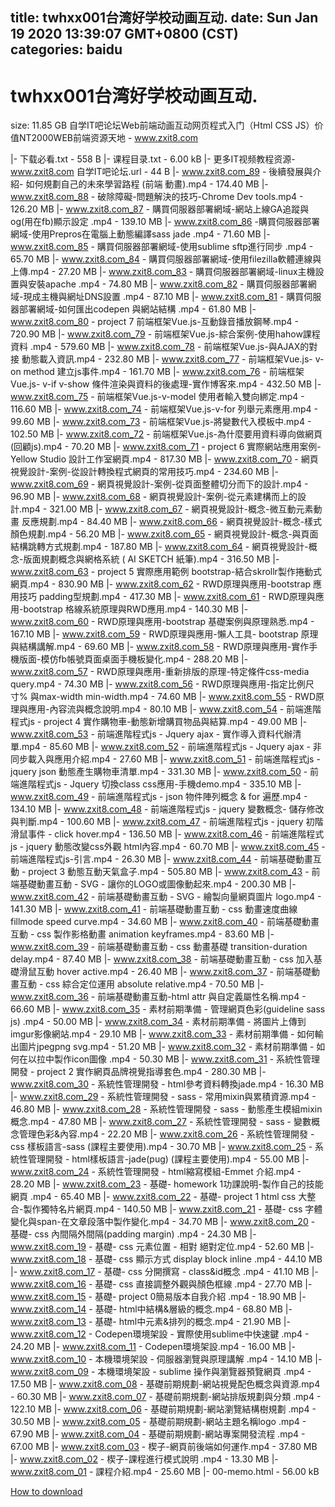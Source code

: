 
title: twhxx001台湾好学校动画互动.
date: Sun Jan 19 2020 13:39:07 GMT+0800 (CST)    
categories: baidu
---

# twhxx001台湾好学校动画互动.
size: 11.85 GB
 自学IT吧论坛Web前端动画互动网页程式入门（Html CSS JS）价值NT2000WEB前端资源天地 - www.zxit8.com
 
|- 下载必看.txt - 558 B
|- 课程目录.txt - 6.00 kB
|- 更多IT视频教程资源-  www.zxit8.com  自学IT吧论坛.url - 44 B
|- www.zxit8.com_89 - 後續發展與介紹- 如何規劃自己的未來學習路程 (前端 動畫).mp4 - 174.40 MB
|- www.zxit8.com_88 - 破除障礙-問題解決的技巧-Chrome Dev tools.mp4 - 126.20 MB
|- www.zxit8.com_87 - 購買伺服器部署網域-網站上線GA追蹤與og(用在fb)顯示設定 .mp4 - 139.10 MB
|- www.zxit8.com_86 -購買伺服器部署網域-使用Prepros在電腦上動態編譯sass jade .mp4 - 71.60 MB
|- www.zxit8.com_85 - 購買伺服器部署網域-使用sublime sftp進行同步 .mp4 - 65.70 MB
|- www.zxit8.com_84 - 購買伺服器部署網域-使用filezilla軟體連線與上傳.mp4 - 27.20 MB
|- www.zxit8.com_83 - 購買伺服器部署網域-linux主機設置與安裝apache .mp4 - 74.80 MB
|- www.zxit8.com_82 - 購買伺服器部署網域-現成主機與網址DNS設置 .mp4 - 87.10 MB
|- www.zxit8.com_81 - 購買伺服器部署網域-如何匯出codepen 與網站結構 .mp4 - 61.80 MB
|- www.zxit8.com_80 - project 7 前端框架Vue.js-互動錄音播放鋼琴.mp4 - 720.90 MB
|- www.zxit8.com_79 - 前端框架Vue.js-綜合案例-使用hahow課程資料 .mp4 - 579.60 MB
|- www.zxit8.com_78 - 前端框架Vue.js-與AJAX的對接 動態載入資訊.mp4 - 232.80 MB
|- www.zxit8.com_77 - 前端框架Vue.js- v-on  method 建立js事件.mp4 - 161.70 MB
|- www.zxit8.com_76 - 前端框架Vue.js- v-if  v-show 條件渲染與資料的後處理-實作博客來.mp4 - 432.50 MB
|- www.zxit8.com_75 - 前端框架Vue.js-v-model 使用者輸入雙向綁定.mp4 - 116.60 MB
|- www.zxit8.com_74 - 前端框架Vue.js-v-for 列舉元素應用.mp4 - 99.60 MB
|- www.zxit8.com_73 - 前端框架Vue.js-將變數代入模板中.mp4 - 102.50 MB
|- www.zxit8.com_72 - 前端框架Vue.js-為什麼要用資料導向做網頁(回顧js).mp4 - 70.20 MB
|- www.zxit8.com_71 - project 6 實際網站應用案例-Yellow Studio 設計工作室網頁.mp4 - 817.30 MB
|- www.zxit8.com_70 - 網頁視覺設計-案例-從設計轉換程式網頁的常用技巧.mp4 - 234.60 MB
|- www.zxit8.com_69 - 網頁視覺設計-案例-從頁面整體切分而下的設計.mp4 - 96.90 MB
|- www.zxit8.com_68 - 網頁視覺設計-案例-從元素建構而上的設計.mp4 - 321.00 MB
|- www.zxit8.com_67 - 網頁視覺設計-概念-微互動元素動畫 反應規劃.mp4 - 84.40 MB
|- www.zxit8.com_66 - 網頁視覺設計-概念-樣式 顏色規劃.mp4 - 56.20 MB
|- www.zxit8.com_65 - 網頁視覺設計-概念-與頁面結構跳轉方式規劃.mp4 - 187.80 MB
|- www.zxit8.com_64 - 網頁視覺設計-概念-版面規劃概念與網格系統 ( AI SKETCH 紙筆).mp4 - 316.50 MB
|- www.zxit8.com_63 - project 5 實際應用範例 bootstrap-結合skrollr製作捲動式網頁.mp4 - 830.90 MB
|- www.zxit8.com_62 - RWD原理與應用-bootstrap 應用技巧 padding型規劃.mp4 - 417.30 MB
|- www.zxit8.com_61 - RWD原理與應用-bootstrap 格線系統原理與RWD應用.mp4 - 140.30 MB
|- www.zxit8.com_60 - RWD原理與應用-bootstrap 基礎案例與原理熟悉.mp4 - 167.10 MB
|- www.zxit8.com_59 - RWD原理與應用-懶人工具- bootstrap 原理與結構講解.mp4 - 69.60 MB
|- www.zxit8.com_58 - RWD原理與應用-實作手機版面-模仿fb帳號頁面桌面手機板變化.mp4 - 288.20 MB
|- www.zxit8.com_57 - RWD原理與應用-重新排版的原理-特定條件css-media query.mp4 - 74.30 MB
|- www.zxit8.com_56 - RWD原理與應用-指定比例尺寸% 與max-width min-width.mp4 - 74.60 MB
|- www.zxit8.com_55 - RWD原理與應用-內容流與概念說明.mp4 - 80.10 MB
|- www.zxit8.com_54 - 前端進階程式js - project 4 實作購物車-動態新增購買物品與結算.mp4 - 49.00 MB
|- www.zxit8.com_53 - 前端進階程式js - Jquery ajax - 實作導入資料代辦清單.mp4 - 85.60 MB
|- www.zxit8.com_52 - 前端進階程式js - Jquery ajax - 非同步載入與應用介紹.mp4 - 27.60 MB
|- www.zxit8.com_51 - 前端進階程式js - jquery   json 動態產生購物車清單.mp4 - 331.30 MB
|- www.zxit8.com_50 - 前端進階程式js - Jquery 切換class css應用-手機demo.mp4 - 335.10 MB
|- www.zxit8.com_49 - 前端進階程式js - json 物件陣列概念 & for 遍歷.mp4 - 134.10 MB
|- www.zxit8.com_48 - 前端進階程式js - jquery 變數概念- 儲存修改與判斷.mp4 - 100.60 MB
|- www.zxit8.com_47 - 前端進階程式js - jquery 初階滑鼠事件 - click hover.mp4 - 136.50 MB
|- www.zxit8.com_46 - 前端進階程式js - jquery 動態改變css外觀 html內容.mp4 - 60.70 MB
|- www.zxit8.com_45 - 前端進階程式js-引言.mp4 - 26.30 MB
|- www.zxit8.com_44 - 前端基礎動畫互動 - project 3 動態互動天氣盒子.mp4 - 505.80 MB
|- www.zxit8.com_43 - 前端基礎動畫互動 - SVG - 讓你的LOGO或圖像動起來.mp4 - 200.30 MB
|- www.zxit8.com_42 - 前端基礎動畫互動 - SVG - 繪製向量網頁圖片 logo.mp4 - 141.30 MB
|- www.zxit8.com_41 - 前端基礎動畫互動 - css 動畫速度曲線 fillmode speed curve.mp4 - 34.60 MB
|- www.zxit8.com_40 - 前端基礎動畫互動 - css 製作影格動畫 animation keyframes.mp4 - 83.60 MB
|- www.zxit8.com_39 - 前端基礎動畫互動 - css 動畫基礎 transition-duration delay.mp4 - 87.40 MB
|- www.zxit8.com_38 - 前端基礎動畫互動 - css 加入基礎滑鼠互動 hover  active.mp4 - 26.40 MB
|- www.zxit8.com_37 - 前端基礎動畫互動 - css 綜合定位運用 absolute relative.mp4 - 70.50 MB
|- www.zxit8.com_36 - 前端基礎動畫互動-html attr 與自定義屬性名稱.mp4 - 66.60 MB
|- www.zxit8.com_35 - 素材前期準備 - 管理網頁色彩(guideline sass js) .mp4 - 50.00 MB
|- www.zxit8.com_34 - 素材前期準備 - 將圖片上傳到imgur影像網站.mp4 - 29.10 MB
|- www.zxit8.com_33 - 素材前期準備 - 如何輸出圖片jpegpng svg.mp4 - 51.20 MB
|- www.zxit8.com_32 - 素材前期準備 - 如何在以拉中製作icon圖像 .mp4 - 50.30 MB
|- www.zxit8.com_31 - 系統性管理開發 - project 2 實作網頁品牌視覺指導套色.mp4 - 280.30 MB
|- www.zxit8.com_30 - 系統性管理開發 - html參考資料轉換jade.mp4 - 16.30 MB
|- www.zxit8.com_29 - 系統性管理開發 - sass - 常用mixin與累積資源.mp4 - 46.80 MB
|- www.zxit8.com_28 - 系統性管理開發 - sass - 動態產生模組mixin概念.mp4 - 47.80 MB
|- www.zxit8.com_27 - 系統性管理開發 - sass - 變數概念管理色彩&內容.mp4 - 22.20 MB
|- www.zxit8.com_26 - 系統性管理開發 - css 樣板語言-sass (課程主要使用).mp4 - 30.70 MB
|- www.zxit8.com_25 - 系統性管理開發 - html樣板語言-jade(pug) (課程主要使用).mp4 - 55.00 MB
|- www.zxit8.com_24 - 系統性管理開發 - html縮寫模組-Emmet 介紹.mp4 - 28.20 MB
|- www.zxit8.com_23 - ​基礎- homework 1功課說明-製作自己的技能網頁 .mp4 - 65.40 MB
|- www.zxit8.com_22 - 基礎- project 1 html css 大整合-製作獨特名片網頁.mp4 - 140.50 MB
|- www.zxit8.com_21 - 基礎- css 字體變化與span-在文章段落中製作變化.mp4 - 34.70 MB
|- www.zxit8.com_20 - 基礎- css 內間隔外間隔(padding margin) .mp4 - 24.30 MB
|- www.zxit8.com_19 - 基礎- css 元素位置 - 相對 絕對定位.mp4 - 52.60 MB
|- www.zxit8.com_18 - 基礎- css 顯示方式 display block inline .mp4 - 44.10 MB
|- www.zxit8.com_17 - 基礎- css 分開撰寫 - class&id概念 .mp4 - 41.10 MB
|- www.zxit8.com_16 - 基礎- css 直接調整外觀與顏色框線 .mp4 - 27.70 MB
|- www.zxit8.com_15 - 基礎- project 0簡易版本自我介紹 .mp4 - 18.90 MB
|- www.zxit8.com_14 - 基礎- html中結構&層級的概念.mp4 - 68.80 MB
|- www.zxit8.com_13 - 基礎- html中元素&排列的概念.mp4 - 21.90 MB
|- www.zxit8.com_12 - Codepen環境架設 - 實際使用sublime中快速鍵 .mp4 - 24.20 MB
|- www.zxit8.com_11 - Codepen環境架設.mp4 - 16.00 MB
|- www.zxit8.com_10 - 本機環境架設 - 伺服器瀏覽與原理講解 .mp4 - 14.10 MB
|- www.zxit8.com_09 - 本機環境架設 - sublime 操作與瀏覽器預覽網頁 .mp4 - 17.50 MB
|- www.zxit8.com_08 - 基礎前期規劃-網站視覺配色概念與資源.mp4 - 60.30 MB
|- www.zxit8.com_07 - 基礎前期規劃-網站排版規劃與分類 .mp4 - 122.10 MB
|- www.zxit8.com_06 - 基礎前期規劃-網站瀏覽結構樹規劃 .mp4 - 30.50 MB
|- www.zxit8.com_05 - 基礎前期規劃-網站主題名稱logo .mp4 - 67.90 MB
|- www.zxit8.com_04 - 基礎前期規劃-網站專案開發流程 .mp4 - 67.00 MB
|- www.zxit8.com_03 - 楔子-網頁前後端如何運作.mp4 - 37.80 MB
|- www.zxit8.com_02 - 楔子-課程進行模式說明 .mp4 - 13.30 MB
|- www.zxit8.com_01 - 課程介紹.mp4 - 25.60 MB
|- 00-memo.html - 56.00 kB

[How to download](https://bpcam.bemobtrk.com/go/2ceec3aa-1ca2-46d6-b9ff-aaa5c184517c?jno=3389)